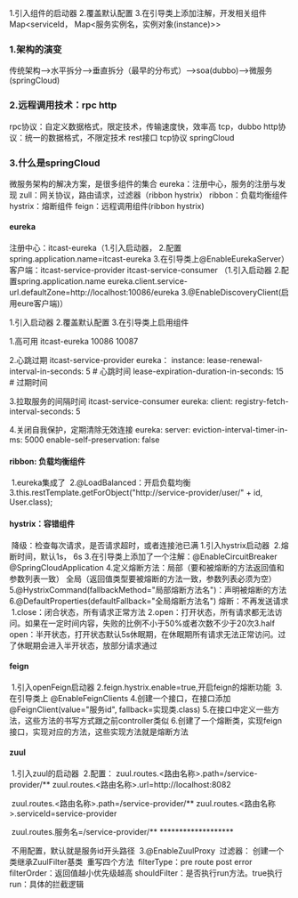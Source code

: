 1.引入组件的启动器
2.覆盖默认配置
3.在引导类上添加注解，开发相关组件
Map<serviceId， Map<服务实例名，实例对象(instance)>>

### 1.架构的演变

传统架构-->水平拆分-->垂直拆分（最早的分布式）-->soa(dubbo)-->微服务(springCloud)

### 2.远程调用技术：rpc http

rpc协议：自定义数据格式，限定技术，传输速度快，效率高 tcp，dubbo
http协议：统一的数据格式，不限定技术 rest接口  tcp协议 springCloud

### 3.什么是springCloud

微服务架构的解决方案，是很多组件的集合
eureka：注册中心，服务的注册与发现
zull：网关协议，路由请求，过滤器（ribbon hystrix）
ribbon：负载均衡组件
hystrix：熔断组件
feign：远程调用组件(ribbon hystrix)

#### eureka

注册中心：itcast-eureka（1.引入启动器， 2.配置spring.application.name=itcast-eureka 3.在引导类上@EnableEurekaServer）
客户端：itcast-service-provider itcast-service-consumer
	（1.引入启动器 2.配置spring.application.name eureka.client.service-url.defaultZone=http://localhost:10086/eureka 3.@EnableDiscoveryClient(启用eure客户端)）

1.引入启动器
2.覆盖默认配置
3.在引导类上启用组件

1.高可用 itcast-eureka
10086 10087

2.心跳过期 itcast-service-provider
eureka：
	instance:
		lease-renewal-interval-in-seconds: 5 # 心跳时间
		lease-expiration-duration-in-seconds: 15 # 过期时间

3.拉取服务的间隔时间 itcast-service-consumer
eureka:
  client:
    registry-fetch-interval-seconds: 5

4.关闭自我保护，定期清除无效连接
eureka:
  server:
    eviction-interval-timer-in-ms: 5000 
    enable-self-preservation: false

#### ribbon: 负载均衡组件

​	1.eureka集成了
​	2.@LoadBalanced：开启负载均衡
​	3.this.restTemplate.getForObject("http://service-provider/user/" + id, User.class);
​	

#### hystrix：容错组件

​	降级：检查每次请求，是否请求超时，或者连接池已满
​		1.引入hystrix启动器
​		2.熔断时间，默认1s， 6s
​		3.在引导类上添加了一个注解：@EnableCircuitBreaker  @SpringCloudApplication
​		4.定义熔断方法：局部（要和被熔断的方法返回值和参数列表一致）  全局（返回值类型要被熔断的方法一致，参数列表必须为空）
​		5.@HystrixCommand(fallbackMethod="局部熔断方法名")：声明被熔断的方法
​		6.@DefaultProperties(defaultFallback="全局熔断方法名")
​	熔断：不再发送请求
​		1.close：闭合状态，所有请求正常方法
​		2.open：打开状态，所有请求都无法访问。如果在一定时间内容，失败的比例不小于50%或者次数不少于20次
​		3.half open：半开状态，打开状态默认5s休眠期，在休眠期所有请求无法正常访问。过了休眠期会进入半开状态，放部分请求通过
​		

#### feign

​	1.引入openFeign启动器
​	2.feign.hystrix.enable=true,开启feign的熔断功能
​	3.在引导类上 @EnableFeignClients
​	4.创建一个接口，在接口添加@FeignClient(value="服务id", fallback=实现类.class)
​	5.在接口中定义一些方法，这些方法的书写方式跟之前controller类似
​	6.创建了一个熔断类，实现feign接口，实现对应的方法，这些实现方法就是熔断方法
​	

#### zuul

​	1.引入zuul的启动器
​	2.配置：
​		zuul.routes.<路由名称>.path=/service-provider/**
​		zuul.routes.<路由名称>.url=http://localhost:8082

​		zuul.routes.<路由名称>.path=/service-provider/**
​		zuul.routes.<路由名称>.serviceId=service-provider


​		zuul.routes.服务名=/service-provider/**   *******************

​		不用配置，默认就是服务id开头路径
​	3.@EnableZuulProxy
​	过滤器：
​		创建一个类继承ZuulFilter基类
​		重写四个方法
​			filterType：pre route post error
​			filterOrder：返回值越小优先级越高
​			shouldFilter：是否执行run方法。true执行
​			run：具体的拦截逻辑




​	
​	
​	
​	
​	
​	
​	
​	